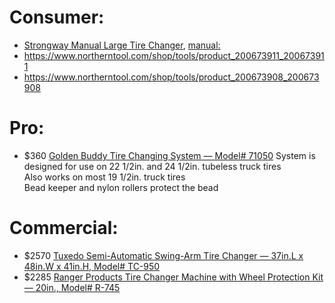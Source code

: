 # Consumer:
- [Strongway Manual Large Tire Changer](https://www.northerntool.com/shop/tools/product_200673912_200673912), [manual:](https://www.northerntool.com/images/downloads/manuals/54413.pdf)
- https://www.northerntool.com/shop/tools/product_200673911_200673911
- https://www.northerntool.com/shop/tools/product_200673908_200673908

# Pro:
- $360 [Golden Buddy Tire Changing System — Model# 71050](https://www.northerntool.com/shop/tools/product_200648433_200648433)
System is designed for use on 22 1/2in. and 24 1/2in. tubeless truck tires  
Also works on most 19 1/2in. truck tires  
Bead keeper and nylon rollers protect the bead

# Commercial:
- $2570 [Tuxedo Semi-Automatic Swing-Arm Tire Changer — 37in.L x 48in.W x 41in.H, Model# TC-950](https://www.northerntool.com/shop/tools/product_200746981_200746981)
- $2285 [Ranger Products Tire Changer Machine with Wheel Protection Kit — 20in., Model# R-745](https://www.northerntool.com/shop/tools/product_200448163_200448163)
